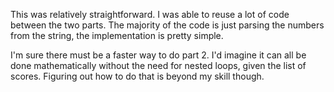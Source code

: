 This was relatively straightforward. I was able to reuse a lot of code between the two parts. The majority of the code is just parsing the numbers from the string, the implementation is pretty simple.

I'm sure there must be a faster way to do part 2. I'd imagine it can all be done mathematically without the need for nested loops, given the list of scores. Figuring out how to do that is beyond my skill though.
